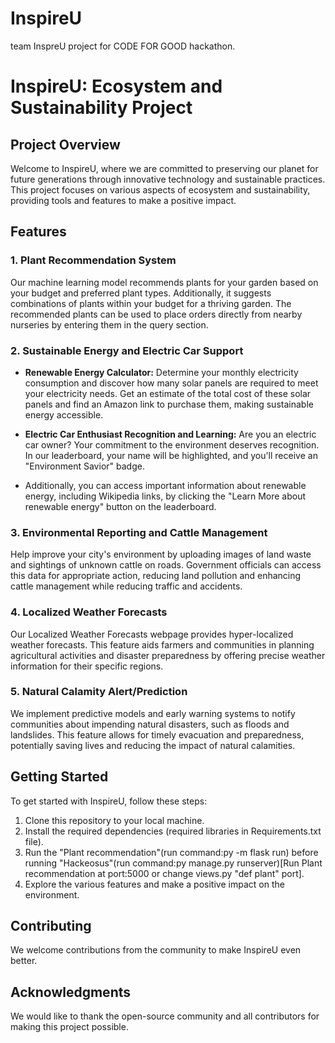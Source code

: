 # InspireU
team InspreU project for CODE FOR GOOD hackathon.
# InspireU: Ecosystem and Sustainability Project

## Project Overview

Welcome to InspireU, where we are committed to preserving our planet for future generations through innovative technology and sustainable practices. This project focuses on various aspects of ecosystem and sustainability, providing tools and features to make a positive impact.

## Features

### 1. Plant Recommendation System

Our machine learning model recommends plants for your garden based on your budget and preferred plant types. Additionally, it suggests combinations of plants within your budget for a thriving garden. The recommended plants can be used to place orders directly from nearby nurseries by entering them in the query section.

### 2. Sustainable Energy and Electric Car Support

- **Renewable Energy Calculator:** Determine your monthly electricity consumption and discover how many solar panels are required to meet your electricity needs. Get an estimate of the total cost of these solar panels and find an Amazon link to purchase them, making sustainable energy accessible.

- **Electric Car Enthusiast Recognition and Learning:** Are you an electric car owner? Your commitment to the environment deserves recognition. In our leaderboard, your name will be highlighted, and you'll receive an "Environment Savior" badge.
-  Additionally, you can access important information about renewable energy, including Wikipedia links, by clicking the "Learn More about renewable energy" button on the leaderboard.


### 3. Environmental Reporting and Cattle Management

Help improve your city's environment by uploading images of land waste and sightings of unknown cattle on roads. Government officials can access this data for appropriate action, reducing land pollution and enhancing cattle management while reducing traffic and accidents.


### 4. Localized Weather Forecasts

Our Localized Weather Forecasts webpage provides hyper-localized weather forecasts. This feature aids farmers and communities in planning agricultural activities and disaster preparedness by offering precise weather information for their specific regions.

### 5. Natural Calamity Alert/Prediction

We implement predictive models and early warning systems to notify communities about impending natural disasters, such as floods and landslides. This feature allows for timely evacuation and preparedness, potentially saving lives and reducing the impact of natural calamities.

## Getting Started

To get started with InspireU, follow these steps:

1. Clone this repository to your local machine.
2. Install the required dependencies (required libraries in Requirements.txt file).
3. Run the "Plant recommendation"(run command:py -m flask run) before running "Hackeosus"(run command:py manage.py runserver)[Run Plant recommendation at port:5000 or change views.py "def plant" port].
4. Explore the various features and make a positive impact on the environment.

## Contributing

We welcome contributions from the community to make InspireU even better. 



## Acknowledgments

We would like to thank the open-source community and all contributors for making this project possible.